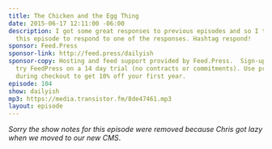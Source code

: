 ```yaml
---
title: The Chicken and the Egg Thing
date: 2015-06-17 12:11:00 -06:00
description: I got some great responses to previous episodes and so I take time on
  this episode to respond to one of the responses. Hashtag respond!
sponsor: Feed.Press
sponsor-link: http://feed.press/dailyish
sponsor-copy: Hosting and feed support provided by Feed.Press.  Sign-up today and
  try FeedPress on a 14 day trial (no contracts or commitments). Use promo code "dailyish"
  during checkout to get 10% off your first year.
episode: 104
show: dailyish
mp3: https://media.transistor.fm/8de47461.mp3
layout: episode
---
```


<em>Sorry the show notes for this episode were removed because Chris got lazy when we moved to our new CMS</em>.
